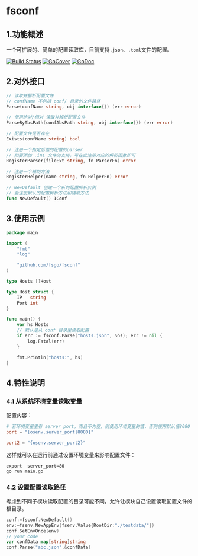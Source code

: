 # fsconf
## 1.功能概述
一个可扩展的、简单的配置读取库，目前支持`.json`、`.toml`文件的配置。  


[![Build Status](https://travis-ci.org/fsgo/fsconf.png?branch=master)](https://travis-ci.org/fsgo/fsconf)
[![GoCover](https://gocover.io/_badge/github.com/fsgo/fsconf)](https://gocover.io/github.com/fsgo/fsconf)
[![GoDoc](https://godoc.org/github.com/fsgo/fsconf?status.svg)](https://godoc.org/github.com/fsgo/fsconf)


## 2.对外接口
```go
// 读取并解析配置文件
// confName 不包括 conf/ 目录的文件路径
Parse(confName string, obj interface{}) (err error)

// 使用绝对/相对 读取并解析配置文件
ParseByAbsPath(confAbsPath string, obj interface{}) (err error)

// 配置文件是否存在
Exists(confName string) bool

// 注册一个指定后缀的配置的parser
// 如要添加 .ini 文件的支持，可在此注册对应的解析函数即可
RegisterParser(fileExt string, fn ParserFn) error

// 注册一个辅助方法
RegisterHelper(name string, fn HelperFn) error
```

```go
// NewDefault 创建一个新的配置解析实例
// 会注册默认的配置解析方法和辅助方法
func NewDefault() IConf 
```

## 3.使用示例

```go
package main

import (
	"fmt"
	"log"

	"github.com/fsgo/fsconf"
)

type Hosts []Host

type Host struct {
	IP   string
	Port int
}

func main() {
	var hs Hosts
    // 默认是从 conf 目录里读取配置
	if err := fsconf.Parse("hosts.json", &hs); err != nil {
		log.Fatal(err)
	}

	fmt.Println("hosts:", hs)
}

```

## 4.特性说明

###  4.1 从系统环境变量读取变量
配置内容：
```toml
# 若环境变量里有 server_port，而且不为空，则使用环境变量的值，否则使用默认值8080
port = "{osenv.server_port|8080}"

port2 = "{osenv.server_port2}"
```
这样就可以在运行前通过设置环境变量来影响配置文件：
```
export  server_port=80
go run main.go
```


### 4.2 设置配置读取路径
考虑到不同子模块读取配置的目录可能不同，允许让模块自己设置读取配置文件的根目录。
```go
conf:=fsconf.NewDefault()
env:=fsenv.NewAppEnv(fsenv.Value{RootDir:"./testdata/"})
conf.SetEnvOnce(env)
// your code
var confData map[string]string
conf.Parse("abc.json",&confData)
```